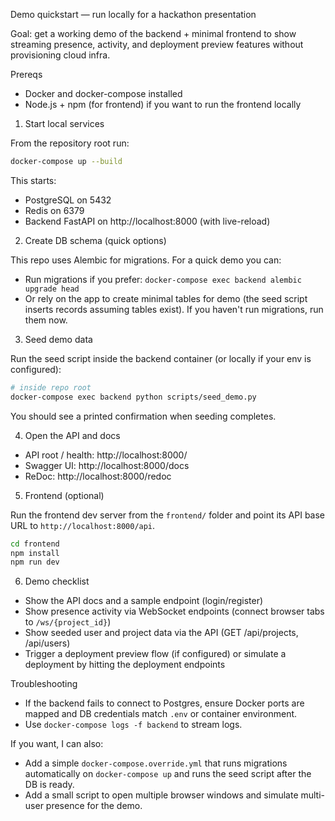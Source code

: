 Demo quickstart — run locally for a hackathon presentation

Goal: get a working demo of the backend + minimal frontend to show streaming presence, activity, and deployment preview features without provisioning cloud infra.

Prereqs
- Docker and docker-compose installed
- Node.js + npm (for frontend) if you want to run the frontend locally

1) Start local services

From the repository root run:

```bash
docker-compose up --build
```

This starts:
- PostgreSQL on 5432
- Redis on 6379
- Backend FastAPI on http://localhost:8000 (with live-reload)

2) Create DB schema (quick options)

This repo uses Alembic for migrations. For a quick demo you can:
- Run migrations if you prefer: `docker-compose exec backend alembic upgrade head`
- Or rely on the app to create minimal tables for demo (the seed script inserts records assuming tables exist). If you haven't run migrations, run them now.

3) Seed demo data

Run the seed script inside the backend container (or locally if your env is configured):

```bash
# inside repo root
docker-compose exec backend python scripts/seed_demo.py
```

You should see a printed confirmation when seeding completes.

4) Open the API and docs

- API root / health: http://localhost:8000/
- Swagger UI: http://localhost:8000/docs
- ReDoc: http://localhost:8000/redoc

5) Frontend (optional)

Run the frontend dev server from the `frontend/` folder and point its API base URL to `http://localhost:8000/api`.

```bash
cd frontend
npm install
npm run dev
```

6) Demo checklist
- Show the API docs and a sample endpoint (login/register)
- Show presence activity via WebSocket endpoints (connect browser tabs to `/ws/{project_id}`)
- Show seeded user and project data via the API (GET /api/projects, /api/users)
- Trigger a deployment preview flow (if configured) or simulate a deployment by hitting the deployment endpoints

Troubleshooting
- If the backend fails to connect to Postgres, ensure Docker ports are mapped and DB credentials match `.env` or container environment.
- Use `docker-compose logs -f backend` to stream logs.

If you want, I can also:
- Add a simple `docker-compose.override.yml` that runs migrations automatically on `docker-compose up` and runs the seed script after the DB is ready.
- Add a small script to open multiple browser windows and simulate multi-user presence for the demo.

